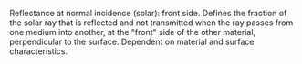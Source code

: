 ﻿Reflectance at normal incidence (solar): front side. Defines the fraction of the solar ray that is reflected and not transmitted when the ray passes from one medium into another, at the "front" side of the other material, perpendicular to the surface. Dependent on material and surface characteristics.